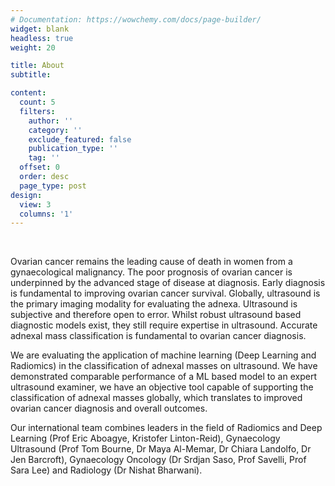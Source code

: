 ```yaml
---
# Documentation: https://wowchemy.com/docs/page-builder/
widget: blank
headless: true
weight: 20

title: About
subtitle:

content:
  count: 5
  filters:
    author: ''
    category: ''
    exclude_featured: false
    publication_type: ''
    tag: ''
  offset: 0
  order: desc
  page_type: post
design:
  view: 3
  columns: '1'
---
```


<br>

Ovarian cancer remains the leading cause of death in women from a gynaecological malignancy. The poor prognosis of ovarian cancer is underpinned by the advanced stage of disease at diagnosis. Early diagnosis is fundamental to improving ovarian cancer survival. Globally, ultrasound is the primary imaging modality for evaluating the adnexa. Ultrasound is subjective and therefore open to error. Whilst robust ultrasound based diagnostic models exist, they still require expertise in ultrasound. Accurate adnexal mass classification is fundamental to ovarian cancer diagnosis.

We are evaluating the application of machine learning (Deep Learning and Radiomics) in the classification of adnexal masses on ultrasound. We have demonstrated comparable performance of a ML based model to an expert ultrasound examiner, we have an objective tool capable of supporting the classification of adnexal masses globally, which translates to improved ovarian cancer diagnosis and overall outcomes.

Our international team combines leaders in the field of Radiomics and Deep Learning (Prof Eric Aboagye, Kristofer Linton-Reid), Gynaecology Ultrasound (Prof Tom Bourne, Dr Maya Al-Memar, Dr Chiara Landolfo, Dr Jen Barcroft), Gynaecology Oncology (Dr Srdjan Saso, Prof Savelli, Prof Sara Lee) and Radiology (Dr Nishat Bharwani).
